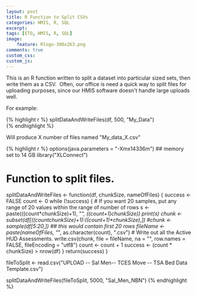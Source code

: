 ```yaml
---
layout: post
title: R Function to Split CSVs
categories: HMIS, R, SQL
excerpt:
tags: [ETO, HMIS, R, SQL]
image: 
    feature: Rlogo-300x263.png
comments: true
custom_css:
custom_js: 
---
```


This is an R function written to split a dataset into particular sized sets, then write them as a CSV.  Often, our office is need a quick way to split files for uploading purposes, since our HMIS software doesn't handle large uploads well.  

For example:

{% highlight r %}
splitDataAndWriteFiles(df, 500, "My_Data")  
{% endhighlight %}

Will produce X number of files named "My_data_X.csv"

{% highlight r %}
options(java.parameters = "-Xmx14336m")  ## memory set to 14 GB
library("XLConnect")

# Function to split files.
splitDataAndWriteFiles <- function(df, chunkSize, nameOfFiles) {
  success <- FALSE
  count <- 0
  while (!success) {
    # If you want 20 samples, put any range of 20 values within the range of number of rows
    s <- paste(((count*chunkSize)+1), "_", ((count+1)*chunkSize))
    print(s)
    chunk <- subset(df[((count*chunkSize)+1):((count+1)*chunkSize),])
    #chunk <- sample(df[5:20,])
    ## this would contain first 20 rows
    fileName <- paste(nameOfFiles, "_", as.character(count), ".csv")
    # Write out all the Active HUD Assessments.
    write.csv(chunk, file = fileName, na = "", row.names = FALSE, fileEncoding = "utf8")
    count <- count + 1
    success <- (count * chunkSize) > nrow(df)
  }
  return(success)
}

fileToSplit <- read.csv("UPLOAD -- Sal Men-- TCES Move -- TSA Bed Data Template.csv")

splitDataAndWriteFiles(fileToSplit, 5000, "Sal_Men_NBN")
{% endhighlight %}